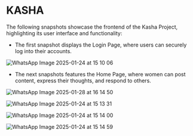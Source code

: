 # KASHA

The following snapshots showcase the frontend of the Kasha Project, highlighting its user interface and functionality:

- The first snapshot displays the Login Page, where users can securely log into their accounts.


![WhatsApp Image 2025-01-24 at 15 10 06](https://github.com/user-attachments/assets/4448e8a4-8803-4f39-b533-6e50108c68c5)


- The next snapshots features the Home Page, where women can post content, express their thoughts, and respond to others.


![WhatsApp Image 2025-01-28 at 16 14 50](https://github.com/user-attachments/assets/cfeb50dc-a776-4fd5-9b1d-ff471f0796dc)

![WhatsApp Image 2025-01-24 at 15 13 31](https://github.com/user-attachments/assets/f6f3b8fb-78e7-4005-8521-f784f6f3aea0)

![WhatsApp Image 2025-01-24 at 15 14 00](https://github.com/user-attachments/assets/9eb61cc1-6a94-4136-a680-9161b529b818)

![WhatsApp Image 2025-01-24 at 15 14 59](https://github.com/user-attachments/assets/0513314e-0327-4f45-aff0-3644177734d4)

